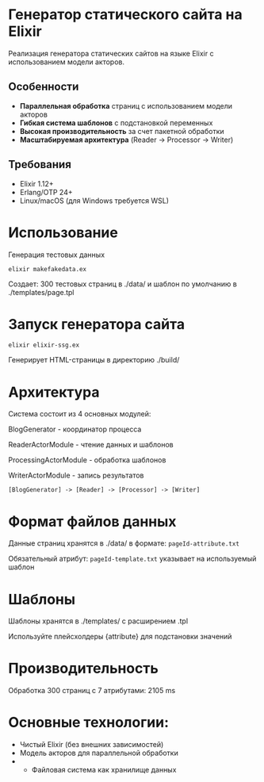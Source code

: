 # Генератор статического сайта на Elixir

Реализация генератора статических сайтов на языке Elixir с использованием модели акторов.

## Особенности

- **Параллельная обработка** страниц с использованием модели акторов
- **Гибкая система шаблонов** с подстановкой переменных
- **Высокая производительность** за счет пакетной обработки
- **Масштабируемая архитектура** (Reader -> Processor -> Writer)

## Требования

- Elixir 1.12+
- Erlang/OTP 24+
- Linux/macOS (для Windows требуется WSL)

# Использование

Генерация тестовых данных

```
elixir makefakedata.ex
```

Создает: 300 тестовых страниц в ./data/ и шаблон по умолчанию в ./templates/page.tpl

# Запуск генератора сайта

```
elixir elixir-ssg.ex
```
Генерирует HTML-страницы в директорию ./build/

# Архитектура

Система состоит из 4 основных модулей:

BlogGenerator - координатор процесса

ReaderActorModule - чтение данных и шаблонов

ProcessingActorModule - обработка шаблонов

WriterActorModule - запись результатов

```
[BlogGenerator] -> [Reader] -> [Processor] -> [Writer]
```

# Формат файлов данных

Данные страниц хранятся в ./data/ в формате: `pageId-attribute.txt`

Обязательный атрибут: `pageId-template.txt` указывает на используемый шаблон

# Шаблоны

Шаблоны хранятся в ./templates/ с расширением .tpl

Используйте плейсхолдеры {attribute} для подстановки значений

# Производительность

Обработка 300 страниц c 7 атрибутами: 2105 ms


# Основные технологии:

- Чистый Elixir (без внешних зависимостей)
- Модель акторов для параллельной обработки
- - Файловая система как хранилище данных
